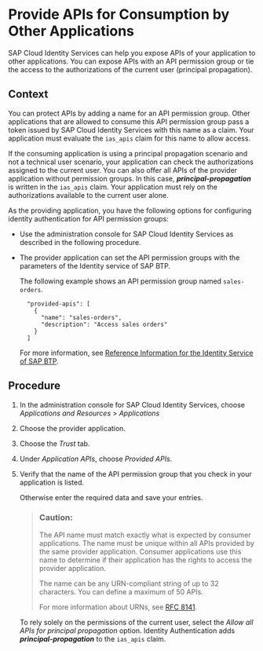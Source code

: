 <!-- loio9d2fe839a8c8428e98aa93affed1bda3 -->

# Provide APIs for Consumption by Other Applications

SAP Cloud Identity Services can help you expose APIs of your application to other applications. You can expose APIs with an API permission group or tie the access to the authorizations of the current user \(principal propagation\).



## Context

You can protect APIs by adding a name for an API permission group. Other applications that are allowed to consume this API permission group pass a token issued by SAP Cloud Identity Services with this name as a claim. Your application must evaluate the `ias_apis` claim for this name to allow access.

If the consuming application is using a principal propagation scenario and not a technical user scenario, your application can check the authorizations assigned to the current user. You can also offer all APIs of the provider application without permission groups. In this case, ***principal-propagation*** is written in the `ias_apis` claim. Your application must rely on the authorizations available to the current user alone.

As the providing application, you have the following options for configuring identity authentication for API permission groups:

-   Use the administration console for SAP Cloud Identity Services as described in the following procedure.

-   The provider application can set the API permission groups with the parameters of the Identity service of SAP BTP.

    The following example shows an API permission group named `sales-orders`.

    ```
      "provided-apis": [
        {
          "name": "sales-orders",
          "description": "Access sales orders"
        }
      ]
    
    ```

    For more information, see [Reference Information for the Identity Service of SAP BTP](../Integrating-the-Service/reference-information-for-the-identity-service-of-sap-btp-9379444.md).




## Procedure

1.  In the administration console for SAP Cloud Identity Services, choose *Applications and Resources* \> *Applications*

2.  Choose the provider application.

3.  Choose the *Trust* tab.

4.  Under *Application APIs*, choose *Provided APIs*.

5.  Verify that the name of the API permission group that you check in your application is listed.

    Otherwise enter the required data and save your entries.

    > ### Caution:  
    > The API name must match exactly what is expected by consumer applications. The name must be unique within all APIs provided by the same provider application. Consumer applications use this name to determine if their application has the rights to access the provider application.
    > 
    > The name can be any URN-compliant string of up to 32 characters. You can define a maximum of 50 APIs.
    > 
    > For more information about URNs, see [RFC 8141](https://datatracker.ietf.org/doc/rfc8141/).

    To rely solely on the permissions of the current user, select the *Allow all APIs for principal propagation* option. Identity Authentication adds ***principal-propagation*** to the `ias_apis` claim.


